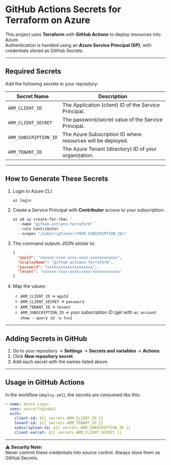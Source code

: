 # GitHub Actions Secrets for Terraform on Azure

This project uses **Terraform** with **GitHub Actions** to deploy resources into Azure.  
Authentication is handled using an **Azure Service Principal (SP)**, with credentials stored as GitHub Secrets.

---

## Required Secrets

Add the following secrets in your repository:

| Secret Name          | Description |
|-----------------------|-------------|
| `ARM_CLIENT_ID`       | The Application (client) ID of the Service Principal. |
| `ARM_CLIENT_SECRET`   | The password/secret value of the Service Principal. |
| `ARM_SUBSCRIPTION_ID` | The Azure Subscription ID where resources will be deployed. |
| `ARM_TENANT_ID`       | The Azure Tenant (directory) ID of your organization. |

---

## How to Generate These Secrets

1. Login to Azure CLI:

   ```powershell
   az login
   ```

2. Create a Service Principal with **Contributor** access to your subscription:

   ```powershell
   az ad sp create-for-rbac `
     --name "github-actions-terraform" `
     --role Contributor `
     --scopes "/subscriptions/<YOUR_SUBSCRIPTION_ID>"
   ```

3. The command outputs JSON similar to:

   ```json
   {
     "appId": "xxxxxx-xxxx-xxxx-xxxx-xxxxxxxxxxxx",
     "displayName": "github-actions-terraform",
     "password": "xxxxxxxxxxxxxxxxxxxx",
     "tenant": "xxxxxx-xxxx-xxxx-xxxx-xxxxxxxxxxxx"
   }
   ```

4. Map the values:
   - `ARM_CLIENT_ID` → `appId`
   - `ARM_CLIENT_SECRET` → `password`
   - `ARM_TENANT_ID` → `tenant`
   - `ARM_SUBSCRIPTION_ID` → your subscription ID (get with `az account show --query id -o tsv`)

---

## Adding Secrets in GitHub

1. Go to your repository → **Settings** → **Secrets and variables** → **Actions**.  
2. Click **New repository secret**.  
3. Add each secret with the names listed above.  

---

## Usage in GitHub Actions

In the workflow (`deploy.yml`), the secrets are consumed like this:

```yaml
- name: Azure Login
  uses: azure/login@v2
  with:
    client-id: ${{ secrets.ARM_CLIENT_ID }}
    tenant-id: ${{ secrets.ARM_TENANT_ID }}
    subscription-id: ${{ secrets.ARM_SUBSCRIPTION_ID }}
    client-secret: ${{ secrets.ARM_CLIENT_SECRET }}
```

---

⚠️ **Security Note:**  
Never commit these credentials into source control. Always store them as GitHub Secrets.
